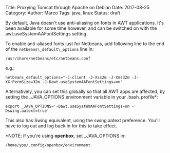 Title: Proxying Tomcat through Apache on Debian
Date: 2017-08-25
Category:
Author: Marco
Tags: java, linux
Status: draft


By default, Java doesn't use anti-aliasing on fonts in AWT applications.
It's been available for some time however, and can be switched on with
the awt.useSystemAAFontSettings setting.

To enable anti-aliased fonts just for Netbeans, add following line to
the end of the ```netbeans\_default\_options```
line in:

```
/usr/share/netbeans/etc/netbeans.conf
```

e.g.:

```
netbeans_default_options="-J-client -J-Xss2m -J-Xms32m -J-XX:PermSize=32m -J-Dawt.useSystemAAFontSettings=on"
```

Alternatively, you can set this globally so that all AWT apps are
affected, by setting the <span class="bbcode_c">\_JAVA\_OPTIONS</span>
environment variable in your
<span class="bbcode_c">.bash\_profile\*</span>:

```
export _JAVA_OPTIONS='-Dawt.useSystemAAFontSettings=on -Dswing.aatext=true'
```

This also has Swing equivalent, using the
<span class="bbcode_c">swing.aatext</span> preference. You'll have to
log out and log back in for this to take effect.

\*NOTE: if you're using **openbox**, set \_JAVA\_OPTIONS in:

```
/home/you/.config/openbox/environment
```
